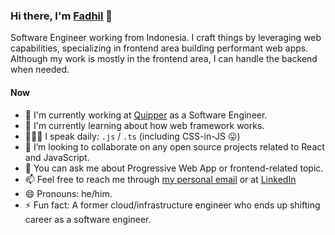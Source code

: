 ### Hi there, I'm [Fadhil](https://mfadhil.me) 👋

<!--
**technowizard/technowizard** is a ✨ _special_ ✨ repository because its `README.md` (this file) appears on your GitHub profile.

Here are some ideas to get you started:

- 🔭 I’m currently working on ...
- 🌱 I’m currently learning ...
- 👯 I’m looking to collaborate on ...
- 🤔 I’m looking for help with ...
- 💬 Ask me about ...
- 📫 How to reach me: ...
- 😄 Pronouns: ...
- ⚡ Fun fact: ...
-->

Software Engineer working from Indonesia. I craft things by leveraging web capabilities, specializing in frontend area building performant web apps. Although my work is mostly in the frontend area, I can handle the backend when needed.

#### Now
- 🔭 I'm currently working at [Quipper](https://quipper.com) as a Software Engineer.
- 🌱 I'm currently learning about how web framework works.
- 👨🏻‍💻 I speak daily: `.js` / `.ts` (including CSS-in-JS 😛)
- 👯 I’m looking to collaborate on any open source projects related to React and JavaScript.
- 💬 You can ask me about Progressive Web App or frontend-related topic.
- 📫 Feel free to reach me through [my personal email](mailto:mail@mfadhil.me) or at [LinkedIn](https://www.linkedin.com/in/mfadhil)
- 😄 Pronouns: he/him.
- ⚡ Fun fact: A former cloud/infrastructure engineer who ends up shifting career as a software engineer.
